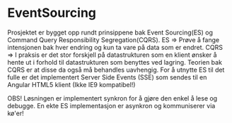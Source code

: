 EventSourcing
==============

Prosjektet er bygget opp rundt prinsippene bak Event Sourcing(ES) og Command Query Responsibility Segregation(CQRS).
ES => Prøve å fange intensjonen bak hver endring og kun ta vare på data som er endret.
CQRS => I praksis er det stor forskjell på datastrukturen som en klient ønsker å hente ut i forhold til datastrukturen som benyttes ved lagring. Teorien bak CQRS er at disse da også må behandles uavhengig.
For å utnytte ES til det fulle er det implementert Server Side Events (SSE) som sendes til en Angular HTML5 klient (Ikke IE9 kompatibel!)

OBS! Løsningen er implementert synkron for å gjøre den enkel å lese og debugge. En ekte ES implementasjon er asynkron og kommuniserer via kø'er!



